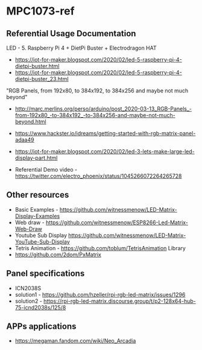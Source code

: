 
# MPC1073-ref 

## Referential Usage Documentation 

LED - 5. Raspberry Pi 4 + DietPi Buster + Electrodragon HAT 
* https://iot-for-maker.blogspot.com/2020/02/led-5-raspberry-pi-4-dietpi-buster.html
* https://iot-for-maker.blogspot.com/2020/02/led-5-raspberry-pi-4-dietpi-buster_23.html

"RGB Panels, from 192x80, to 384x192, to 384x256 and maybe not much beyond"
* http://marc.merlins.org/perso/arduino/post_2020-03-13_RGB-Panels_-from-192x80_-to-384x192_-to-384x256-and-maybe-not-much-beyond.html

* https://www.hackster.io/idreams/getting-started-with-rgb-matrix-panel-adaa49

* https://iot-for-maker.blogspot.com/2020/02/led-3-lets-make-large-led-display-part.html

* Referential Demo video -https://twitter.com/electro_phoenix/status/1045266072264265728





## Other resources

* Basic Examples - https://github.com/witnessmenow/LED-Matrix-Display-Examples
* Web draw - https://github.com/witnessmenow/ESP8266-Led-Matrix-Web-Draw
* Youtube Sub Display https://github.com/witnessmenow/LED-Matrix-YouTube-Sub-Display
* Tetris Animation - https://github.com/toblum/TetrisAnimation
Library 
* https://github.com/2dom/PxMatrix


## Panel specifications 

- ICN2038S 
- solution1 - https://github.com/hzeller/rpi-rgb-led-matrix/issues/1296
- solution2 - https://rpi-rgb-led-matrix.discourse.group/t/p2-128x64-hub-75-icnd2038s/125/8


## APPs applications 

- https://megaman.fandom.com/wiki/Neo_Arcadia
